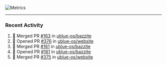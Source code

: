 ![Metrics](https://metrics.lecoq.io/KyleGospo?template=classic&base=header%2C%20activity%2C%20community%2C%20repositories%2C%20metadata&base.indepth=false&base.hireable=false&base.skip=false&config.timezone=America%2FLos_Angeles)

---
### Recent Activity
<!--START_SECTION:activity-->
1. 🎉 Merged PR [#163](https://github.com/ublue-os/bazzite/pull/163) in [ublue-os/bazzite](https://github.com/ublue-os/bazzite)
2. 💪 Opened PR [#376](https://github.com/ublue-os/website/pull/376) in [ublue-os/website](https://github.com/ublue-os/website)
3. 🎉 Merged PR [#161](https://github.com/ublue-os/bazzite/pull/161) in [ublue-os/bazzite](https://github.com/ublue-os/bazzite)
4. 💪 Opened PR [#161](https://github.com/ublue-os/bazzite/pull/161) in [ublue-os/bazzite](https://github.com/ublue-os/bazzite)
5. 🎉 Merged PR [#375](https://github.com/ublue-os/website/pull/375) in [ublue-os/website](https://github.com/ublue-os/website)
<!--END_SECTION:activity-->
